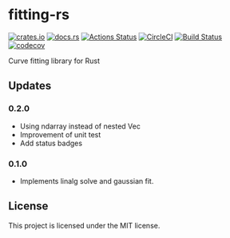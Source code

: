 # fitting-rs

[![crates.io](https://img.shields.io/crates/v/fitting.svg)](https://crates.io/crates/fitting)
[![docs.rs](https://docs.rs/fitting/badge.svg)](https://docs.rs/fitting)
[![Actions Status](https://github.com/mshrtsr/fitting-rs/workflows/Rust/badge.svg)](https://github.com/mshrtsr/fitting-rs/actions)
[![CircleCI](https://circleci.com/gh/mshrtsr/fitting-rs.svg?style=shield)](https://circleci.com/gh/mshrtsr/fitting-rs)
[![Build Status](https://travis-ci.org/mshrtsr/fitting-rs.svg?branch=master)](https://travis-ci.org/mshrtsr/fitting-rs)
[![codecov](https://codecov.io/gh/mshrtsr/fitting-rs/branch/master/graph/badge.svg)](https://codecov.io/gh/mshrtsr/fitting-rs)

Curve fitting library for Rust

## Updates

### 0.2.0

- Using ndarray instead of nested Vec
- Improvement of unit test
- Add status badges

### 0.1.0

- Implements linalg solve and gaussian fit.

## License

This project is licensed under the MIT license.
